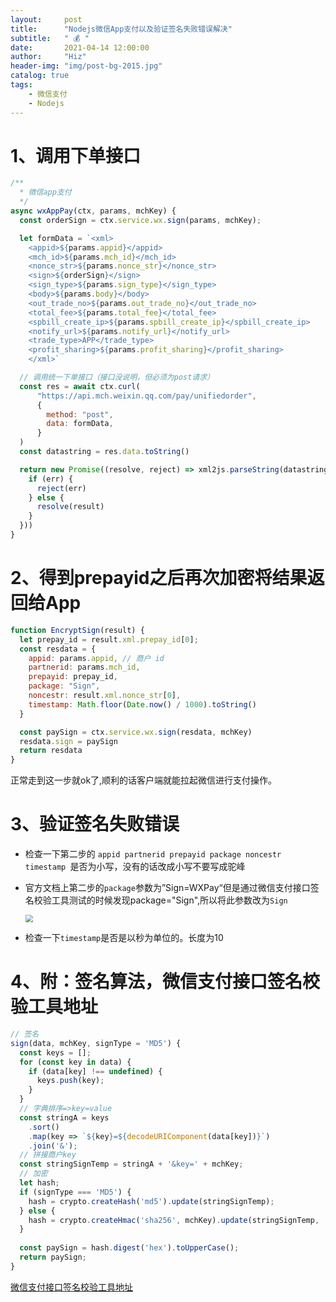 ```yaml
---
layout:     post
title:      "Nodejs微信App支付以及验证签名失败错误解决"
subtitle:   " 💰 "
date:       2021-04-14 12:00:00
author:     "Hiz"
header-img: "img/post-bg-2015.jpg"
catalog: true
tags:
    - 微信支付
    - Nodejs
---
```


# 1、调用下单接口

```javascript
/**
  * 微信app支付
  */
async wxAppPay(ctx, params, mchKey) {
  const orderSign = ctx.service.wx.sign(params, mchKey);

  let formData = `<xml>
    <appid>${params.appid}</appid>
    <mch_id>${params.mch_id}</mch_id>
    <nonce_str>${params.nonce_str}</nonce_str>
    <sign>${orderSign}</sign>
    <sign_type>${params.sign_type}</sign_type>
    <body>${params.body}</body>
    <out_trade_no>${params.out_trade_no}</out_trade_no>
    <total_fee>${params.total_fee}</total_fee>
    <spbill_create_ip>${params.spbill_create_ip}</spbill_create_ip>
    <notify_url>${params.notify_url}</notify_url>
    <trade_type>APP</trade_type>
    <profit_sharing>${params.profit_sharing}</profit_sharing>
    </xml>`

  // 调用统一下单接口（接口没说明，但必须为post请求）
  const res = await ctx.curl(
      "https://api.mch.weixin.qq.com/pay/unifiedorder",
      {
        method: "post",
        data: formData,
      }
  )
  const datastring = res.data.toString()

  return new Promise((resolve, reject) => xml2js.parseString(datastring, async (err, result) => {
    if (err) { 
      reject(err)
    } else {
      resolve(result)
    }
  }))
}
```

# 2、得到prepayid之后再次加密将结果返回给App

```javascript
function EncryptSign(result) {
  let prepay_id = result.xml.prepay_id[0];
  const resdata = {
    appid: params.appid, // 商户 id
    partnerid: params.mch_id,
    prepayid: prepay_id,
    package: "Sign",
    noncestr: result.xml.nonce_str[0],
    timestamp: Math.floor(Date.now() / 1000).toString()
  }

  const paySign = ctx.service.wx.sign(resdata, mchKey)
  resdata.sign = paySign
  return resdata
}

```

正常走到这一步就ok了,顺利的话客户端就能拉起微信进行支付操作。

# 3、验证签名失败错误

* 检查一下第二步的 `appid partnerid prepayid package noncestr timestamp `是否为小写，没有的话改成小写不要写成驼峰

* 官方文档上第二步的`package`参数为”Sign=WXPay“但是通过微信支付接口签名校验工具测试的时候发现package="Sign",所以将此参数改为`Sign`

  <img src="https://gitee.com/inkkk0516/typora/raw/master/image-20210414170945293.png" style="zoom:75%;" />

* 检查一下`timestamp`是否是以秒为单位的。长度为10

# 4、附：签名算法，微信支付接口签名校验工具地址

```javascript
// 签名
sign(data, mchKey, signType = 'MD5') {
  const keys = [];
  for (const key in data) {
    if (data[key] !== undefined) {
      keys.push(key);
    }
  }
  // 字典排序=>key=value
  const stringA = keys
    .sort()
    .map(key => `${key}=${decodeURIComponent(data[key])}`)
    .join('&');
  // 拼接商户key
  const stringSignTemp = stringA + '&key=' + mchKey;
  // 加密
  let hash;
  if (signType === 'MD5') {
    hash = crypto.createHash('md5').update(stringSignTemp);
  } else {
    hash = crypto.createHmac('sha256', mchKey).update(stringSignTemp, 'utf8');
  }
  
  const paySign = hash.digest('hex').toUpperCase();
  return paySign;
}
```

[微信支付接口签名校验工具地址](https://pay.weixin.qq.com/wiki/doc/api/app/app.php?chapter=20_1)